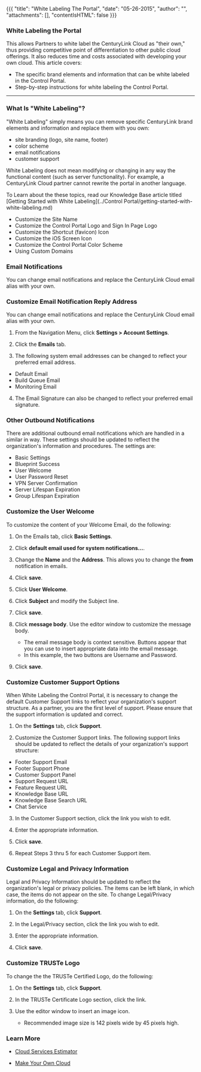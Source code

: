 {{{
  "title": "White Labeling The Portal",
  "date": "05-26-2015",
  "author": "",
  "attachments": [],
  "contentIsHTML": false
}}}

### White Labeling the Portal
This allows Partners to white label the CenturyLink Cloud as "their own," thus providing competitive point of differentiation to other public cloud offerings. It also reduces time and costs associated with developing your own cloud. This article covers:
* The specific brand elements and information that can be white labeled in the Control Portal.
* Step-by-step instructions for white labeling the Control Portal.

---
### What Is "White Labeling"?
"White Labeling" simply means you can remove specific CenturyLink brand elements and information and replace them with you own:
* site branding (logo, site name, footer)
* color scheme
* email notifications
* customer support

White Labeling does not mean modifying or changing in any way the  functional content (such as server functionality). For example, a CenturyLink Cloud partner cannot rewrite the portal in another language.

To Learn about the these topics, read our Knowledge Base article titled [Getting Started with White Labeling](../Control Portal/getting-started-with-white-labeling.md)
* Customize the Site Name
* Customize the Control Portal Logo and Sign In Page Logo
* Customize the Shortcut (favicon) Icon
* Customize the iOS Screen Icon
* Customize the Control Portal Color Scheme
* Using Custom Domains

### Email Notifications
You can change email notifications and replace the CenturyLink Cloud email alias with your own.

### Customize Email Notification Reply Address
You can change email notifications and replace the CenturyLink Cloud email alias with your own.

1. From the Navigation Menu, click **Settings > Account Settings**.  

2. Click the **Emails** tab.

3. The following system email addresses can be changed to reflect your preferred email address.
  * Default Email
  * Build Queue Email
  * Monitoring Email

4. The Email Signature can also be changed to reflect your preferred email signature.

### Other Outbound Notifications
There are additional outbound email notifications which are handled in a similar in way. These settings should be updated to reflect the organization's information and procedures. The settings are:
* Basic Settings
* Blueprint Success
* User Welcome
* User Password Reset
* VPN Server Confirmation
* Server Lifespan Expiration
* Group Lifespan Expiration

### Customize the User Welcome
To customize the content of your Welcome Email, do the following:

1. On the Emails tab, click **Basic Settings**.

2. Click **default email used for system notifications...**.

3. Change the **Name** and the **Address**. This allows you to change the **from** notification in emails.

4. Click **save**.

5. Click **User Welcome**.

6. Click **Subject** and modify the Subject line.

7. Click **save**.

8. Click **message body**. Use the editor window to customize the message body.
   * The email message body is context sensitive. Buttons appear that you can use to insert appropriate data into the email message.
   * In this example, the two buttons are Username and Password.

9. Click **save**.

### Customize Customer Support Options
When White Labeling the Control Portal, it is necessary to change the default Customer Support links to reflect your organization's support structure. As a partner, you are the first level of support. Please ensure that the support information is updated and correct.

1. On the **Settings** tab, click **Support**.

2. Customize the Customer Support links. The following support links should be updated to reflect the details of your organization's support structure:
  * Footer Support Email
  * Footer Support Phone
  * Customer Support Panel
  * Support Request URL
  * Feature Request URL
  * Knowledge Base URL
  * Knowledge Base Search URL
  * Chat Service

3. In the Customer Support section, click the link you wish to edit.

4. Enter the appropriate information.

5. Click **save**.

6. Repeat Steps 3 thru 5 for each Customer Support item.

### Customize Legal and Privacy Information
Legal and Privacy Information should be updated to reflect the organization's legal or privacy policies. The items can be left blank, in which case, the items do not appear on the site. To change Legal/Privacy information, do the following:

1. On the **Settings** tab, click **Support**.

2. In the Legal/Privacy section, click the link you wish to edit.

3. Enter the appropriate information.

4. Click **save**.

### Customize TRUSTe Logo
To change the the TRUSTe Certified Logo, do the following:

1. On the **Settings** tab, click **Support**.

2. In the TRUSTe Certificate Logo section, click the link.

3. Use the editor window to insert an image icon.
   * Recommended image size is 142 pixels wide by 45 pixels high.

### Learn More
* [Cloud Services Estimator](https://www.ctl.io/blog/post/cloud-services-estimator-now-open-source/)

* [Make Your Own Cloud](https://www.ctl.io/blog/post/take-control-channel-partners-and-enterprise-customers-can-make-our-cloud-their-own/)
